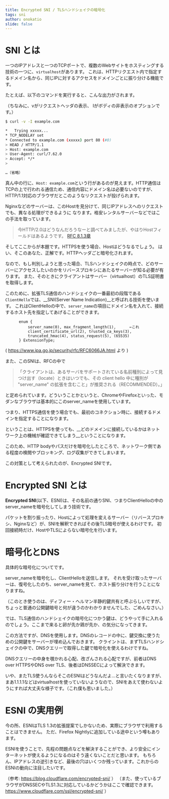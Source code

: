```yaml
---
title: Encrypted SNI / TLSハンドシェイクの暗号化
tags: sni
author: onokatio
slide: false
---
```

# SNI とは

一つのIPアドレスと一つのTCPポートで、複数のWebサイトをホスティングする技術の一つに、`virtualhost`があります。
これは、HTTPリクエスト内で指定するドメイン名から、同じIPに対するアクセスをドメインごとに振り分ける機能です。

たとえば、以下のコマンドを実行すると、こんな出力がされます。

（ちなみに、vがリクエストヘッダの表示、 Iがボディの非表示のオプションです。）

```bash
$ curl -v -I example.com

*   Trying xxxxx...
* TCP_NODELAY set
* Connected to example.com (xxxxx) port 80 (#0)
> HEAD / HTTP/1.1
> Host: example.com
> User-Agent: curl/7.62.0
> Accept: */*
>

…（省略）
```

真ん中の行に、`Host: example.com`という行があるのが見えます。HTTP通信はTCPの上で行われる通信ため、通信内容にドメイン名は必要ないのですが、HTTP/1.1対応のブラウザだとこのようなリクエストが投げられます。

Nginxなどのサーバーは、このHostを見分けて、同じIPアドレスへのリクエストでも、異なる処理ができるように
なります。格安レンタルサーバーなどではこの手法を取っています。

>今HTTP/2.0はどうなんだろうなーと調べてみましたが、やはりHostフィールドはあるようです。 
 [RFC 8.1.3章](http://http2.github.io/http2-spec/index.html#rfc.section.8.1.3)


そしてここからが本題です。HTTPSを使う場合、Hostはどうなるでしょう。
はい、そこのあなた、正解です。HTTPヘッダごと暗号化されます。

なので、もし判別しようと思った場合、TLSハンドシェイクの時点で、どのサーバーにアクセスしたいのかをリバースプロキシにあたるサーバーが知る必要が有ります。
また、そのときにクライアントはサーバー（virtualhost）のTLS証明書を取得します。

このために、拡張TLS通信のハンドシェイクの一番最初の段階である`ClientHello`では、__SNI(Server Name Indication)__と呼ばれる技術を使います。
これはClientHelloの中で、`server_name`の項目にドメイン名を入れて、接続するホスト先を指定してあげることができます。

```
      enum {
          server_name(0), max_fragment_length(1),      ←これ
          client_certificate_url(2), trusted_ca_keys(3),
          truncated_hmac(4), status_request(5), (65535)
      } ExtensionType;
```
( https://www.ipa.go.jp/security/rfc/RFC6066JA.html より )

また、このSNIは、RFCの中で
>「クライアントは、あるサーバをサポートされている名前種別によって見つけ出す（locate）ときはいつでも、その client hello 中に種別が "server_name" の拡張を含むこと」が推奨される（RECOMMENDED）。」


と定められています。どういうことかというと、ChromeやFirefoxといった、モダンなブラウザは基本的にこのserver_nameを使用しています。

つまり、HTTPS通信を使う場合でも、最初のコネクション時に、接続するドメインを指定することになります。


ということは、HTTPSを使っても、__どのドメインに接続しているかはネットワーク上の機械が確認できてしまう__ということになります。

このため、HTTP bodyやパスだけを暗号化したところで、ネットワーク側である程度の検閲やブロッキング、ログ収集ができてしまいます。

この対策として考えられたのが、Encrypted SNIです。

# Encrypted SNI とは

__Encrypted SNI__(以下、ESNI)は、その名前の通りSNI、つまりClientHelloの中のserver_nameを暗号化してしまう技術です。

パケットを割り振ったり、Hostによって処理を変えるサーバー（リバースプロキシ、Nginxなど）が、SNIを解釈できればその後TLS暗号が使えるわけです。
初回接続時だけ、HostやTLSによらない暗号化を行います。

# 暗号化とDNS

具体的な暗号化についてです。

server_nameを暗号化し、ClientHelloを送信します。
それを受け取ったサーバーは、復号化したのち、server_nameを見て、ホスト振り分けを行うことになりますね。

（このとき使うのは、ディフィー・ヘルマン半静的鍵共有と呼ぶらしいですが、ちょっと普通の公開鍵暗号と何が違うのかわかりませんでした、ごめんなさい。）

では、TLS通信のハンドシェイクの暗号化につかう鍵は、どうやって手に入れるのでしょう。ここまで来ると卵が先か鶏が先か、の気分になってきます。

この方法ですが、DNSを使用します。DNSのレコードの中に、鍵交換に使うための公開鍵をサーバーが埋め込んでおきます。
クライントは、まずTLSハンドシェイクの中で、DNSクエリーで取得した鍵で暗号化を使えるわけですね。

DNSクエリーの中身を覗かれる心配、改ざんされる心配ですが、前者はDNS over HTTPSやDNS over TLS、後者はDNSSECによって解決できます。

いや、またTLS使うんならそこのESNIはどうなんだよ…と言いたくなりますが、まあ1.1.1.1などはvirtualhostを使っていないようなので、SNIをあえて使わないようにすれば大丈夫な様子です。（これ僕も思いました。）

# ESNI の実用例

今の所、ESNIはTLS 1.3の拡張提案でしかないため、実際にブラウザで利用することはできません。
ただ、Firefox Nightlyに追加している途中という噂もあります。 

ESNIを使うことで、先程の問題点などを解決することができ、より安全にインターネットが使えるようになるのはそう遠くないことだと思います。
もちろん、IPアドレスの逆引きなど、最後の穴はいくつか残っています。これからのESNIの動向に注目したいです。

（参考: https://blog.cloudflare.com/encrypted-sni/ ）
（また、使っているブラウザがDNSSECやTLS1.3に対応しているかどうかはここで確認できます。 https://www.cloudflare.com/ssl/encrypted-sni/ ）

